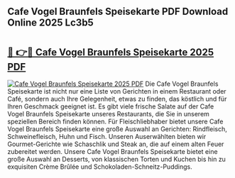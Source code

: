 ## Cafe Vogel Braunfels Speisekarte PDF Download Online 2025 Lc3b5

# <h2><a href="http://gcbhdgy.nevu.top/?p=Cafe+Vogel+Braunfels+Speisekarte">🔗 👉🔴 Cafe Vogel Braunfels Speisekarte 2025 PDF</a></h2>

[![Cafe Vogel Braunfels Speisekarte 2025 PDF](https://i.imgur.com/dBaPXMq.png)](http://gcbhdgy.nevu.top/?p=Cafe+Vogel+Braunfels+Speisekarte)
Die Cafe Vogel Braunfels Speisekarte ist nicht nur eine Liste von Gerichten in einem Restaurant oder Café, sondern auch Ihre Gelegenheit, etwas zu finden, das köstlich und für Ihren Geschmack geeignet ist. Es gibt viele frische Salate auf der Cafe Vogel Braunfels Speisekarte unseres Restaurants, die Sie in unserem speziellen Bereich finden können. Für Fleischliebhaber bietet unsere Cafe Vogel Braunfels Speisekarte eine große Auswahl an Gerichten: Rindfleisch, Schweinefleisch, Huhn und Fisch. Unseren Auserwählten bieten wir Gourmet-Gerichte wie Schaschlik und Steak an, die auf einem alten Feuer zubereitet werden. Unsere Cafe Vogel Braunfels Speisekarte bietet eine große Auswahl an Desserts, von klassischen Torten und Kuchen bis hin zu exquisiten Crème Brûlée und Schokoladen-Schneitz-Puddings.
